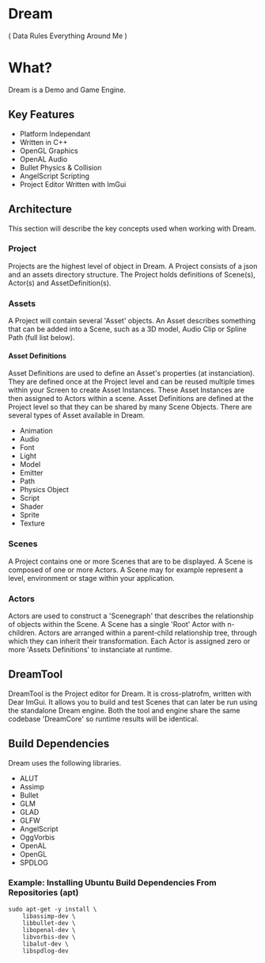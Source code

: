 # Dream
( Data Rules Everything Around Me ) 

# What?

Dream is a Demo and Game Engine.

## Key Features
* Platform Independant
* Written in C++
* OpenGL Graphics
* OpenAL Audio
* Bullet Physics & Collision
* AngelScript Scripting
* Project Editor Written with ImGui

## Architecture
This section will describe the key concepts used when working with Dream.

### Project
Projects are the highest level of object in Dream.  A Project consists of a json and an assets directory structure. The Project holds definitions of Scene(s), Actor(s) and AssetDefinition(s).

### Assets
A Project will contain several 'Asset' objects. An Asset describes something that can be added into a Scene, such as a 3D model, Audio Clip or Spline Path (full list below).

#### Asset Definitions
Asset Definitions are used to define an Asset's properties (at instanciation).
They are defined once at the Project level and can be reused multiple times within your Screen to create Asset Instances. These Asset Instances are then assigned to Actors within a scene. Asset Definitions are defined at the Project level so that they can be shared by many Scene Objects. There are several types of Asset available in Dream.

* Animation
* Audio
* Font
* Light
* Model
* Emitter
* Path
* Physics Object
* Script
* Shader
* Sprite
* Texture

### Scenes
A Project contains one or more Scenes that are to be displayed. A Scene is composed of one or more Actors. A Scene may for example represent a level, environment or stage within your application.

### Actors
Actors are used to construct a 'Scenegraph' that describes the relationship of objects within the Scene. A Scene has a single 'Root' Actor with n-children. Actors are arranged within a parent-child relationship tree, through which they can inherit their transformation. Each Actor is assigned zero or more 'Assets Definitions' to instanciate at runtime.

## DreamTool
DreamTool is the Project editor for Dream. It is cross-platrofm, written with Dear ImGui. It allows you to build and test Scenes that can later be run using the standalone Dream engine. Both the tool and engine share the same codebase 'DreamCore' so runtime results will be identical.

## Build Dependencies
Dream uses the following libraries.

* ALUT
* Assimp
* Bullet
* GLM
* GLAD
* GLFW
* AngelScript
* OggVorbis
* OpenAL
* OpenGL
* SPDLOG

### Example: Installing Ubuntu Build Dependencies From Repositories (apt)
```
sudo apt-get -y install \
    libassimp-dev \
    libbullet-dev \
    libopenal-dev \
    libvorbis-dev \
    libalut-dev \
    libspdlog-dev
```